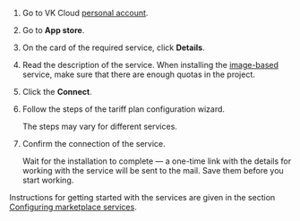 1. Go to VK Cloud [personal account](https://msk.cloud.vk.com/app/en).
1. Go to **App store**.
1. On the card of the required service, click **Details**.
1. Read the description of the service. When installing the [image-based](../../concepts/about#types_of_services) service, make sure that there are enough quotas in the project.
1. Click the **Connect**.
1. Follow the steps of the tariff plan configuration wizard.

   <info>

   The steps may vary for different services.

   </info>

1. Confirm the connection of the service.

   Wait for the installation to complete — a one-time link with the details for working with the service will be sent to the mail. Save them before you start working.

<info>

Instructions for getting started with the services are given in the section [Configuring marketplace services](../../initial-configuration/).

</info>
